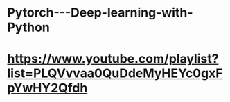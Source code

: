 # Pytorch---Deep-learning-with-Python
# https://www.youtube.com/playlist?list=PLQVvvaa0QuDdeMyHEYc0gxFpYwHY2Qfdh
